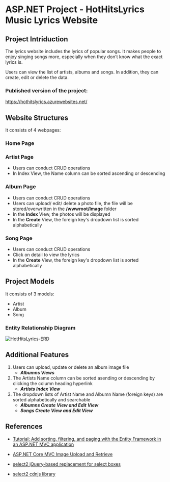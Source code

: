 # ASP.NET Project - HotHitsLyrics Music Lyrics Website
##  Project Intriduction
The lyrics website includes the lyrics of popular songs. 
It makes people to enjoy singing songs more, especially when they don’t know what the exact lyrics is.  

Users can view the list of artists, albums and songs. In addition, they can create, edit or delete the data.

### Published version of the project:
https://hothitslyrics.azurewebsites.net/

## Website Structures
It consists of 4 webpages:
### Home Page

### Artist Page
- Users can conduct CRUD operations
- In Index View, the Name column can be sorted ascending or descending

### Album Page
- Users can conduct CRUD operations
- Users can upload/ edit/ delete a photo file, the file will be stored/overwritten in the **/wwwroot/Image** folder
- In the **Index** View, the photos will be displayed
- In the **Create** View, the foreign key's dropdown list is sorted alphabetically

### Song Page
- Users can conduct CRUD operations
- Click on detail to view the lyrics
- In the **Create** View, the foreign key's dropdown list is sorted alphabetically

## Project Models
It consists of 3 models:
- Artist
- Album
- Song
### Entity Relationship Diagram
![HotHitsLyrics-ERD](https://user-images.githubusercontent.com/78240130/135736875-fee7a842-b8f7-46d6-b873-58fe1ae5a242.jpg)

## Additional Features
1. Users can upload, update or delete an album image file 
   - ***Albumns Views***
2. The Artists Name column can be sorted asending or descending by clicking the column heading hyperlink 
   - ***Artists Index View***
4. The dropdown lists of Artist Name and Albumn Name (foreign keys) are sorted alphabetically and searchable 
    - ***Albumns Create View and Edit View***
    - ***Songs Create View and Edit View***


## References
- [Tutorial: Add sorting, filtering, and paging with the Entity Framework in an ASP.NET MVC application](https://docs.microsoft.com/en-us/aspnet/mvc/overview/getting-started/getting-started-with-ef-using-mvc/sorting-filtering-and-paging-with-the-entity-framework-in-an-asp-net-mvc-application#prerequisites)

- [ASP.NET Core MVC Image Upload and Retrieve](https://www.youtube.com/watch?v=QpJvqiHl1Fo)

- [select2 jQuery-based replacement for select boxes](https://select2.org/)

- [select2 cdnjs library](https://cdnjs.com/libraries/select2)
